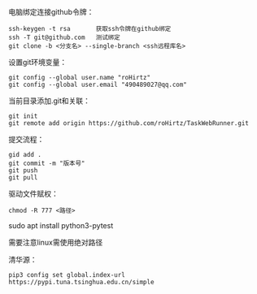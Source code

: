 电脑绑定连接github令牌：

    ssh-keygen -t rsa       获取ssh令牌在github绑定
    ssh -T git@github.com   测试绑定
    git clone -b <分支名> --single-branch <ssh远程库名>

设置git环境变量：

    git config --global user.name "roHirtz"
    git config --global user.email "490489027@qq.com"

当前目录添加.git和关联：

    git init
    git remote add origin https://github.com/roHirtz/TaskWebRunner.git

提交流程：

    gid add .
    git commit -m "版本号"
    git push
    git pull

驱动文件赋权：

    chmod -R 777 <路径>

sudo apt install python3-pytest

需要注意linux需使用绝对路径

清华源：

    pip3 config set global.index-url https://pypi.tuna.tsinghua.edu.cn/simple